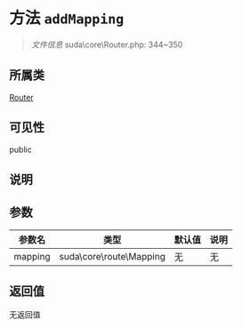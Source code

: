 # 方法 `addMapping`

> *文件信息* suda\core\Router.php: 344~350

## 所属类 

[Router](../Router.md)

## 可见性

public

## 说明



## 参数


| 参数名 | 类型 | 默认值 | 说明 |
|--------|-----|-------|-------|
| mapping |  suda\core\route\Mapping | 无 | 无 |



## 返回值

无返回值
